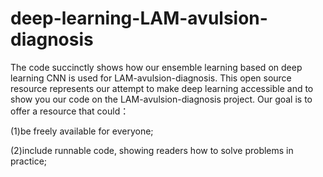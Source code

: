 # deep-learning-LAM-avulsion-diagnosis
The code succinctly shows how our ensemble learning based on deep learning CNN is used for LAM-avulsion-diagnosis.
This open source resource represents our attempt to make deep learning accessible and to show you our code on the LAM-avulsion-diagnosis project. Our goal is to offer a resource that could：

(1)be freely available for everyone;

(2)include runnable code, showing readers how to solve problems in practice;
